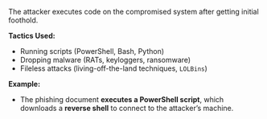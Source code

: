 The attacker executes code on the compromised system after getting initial foothold.

**Tactics Used:**
- Running scripts (PowerShell, Bash, Python)
- Dropping malware (RATs, keyloggers, ransomware)
- Fileless attacks (living-off-the-land techniques, `LOLBins`)

**Example:**
- The phishing document **executes a PowerShell script**, which downloads a **reverse shell** to connect to the attacker’s machine.